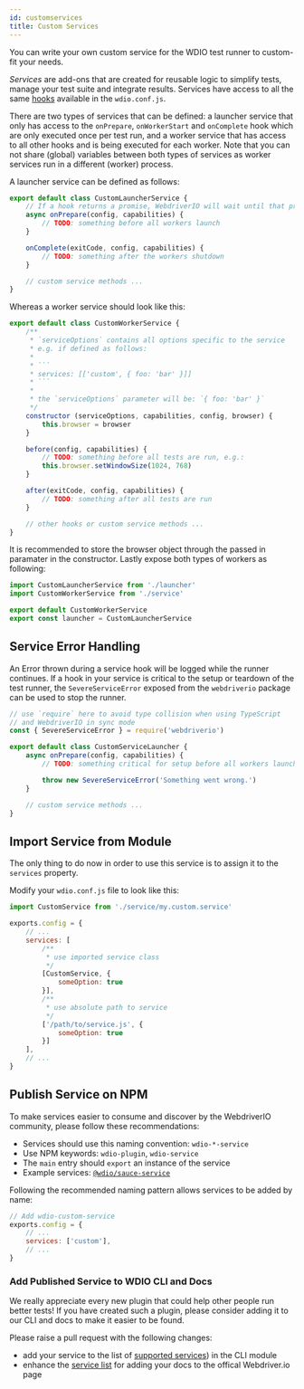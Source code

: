 ```yaml
---
id: customservices
title: Custom Services
---
```


You can write your own custom service for the WDIO test runner to custom-fit your needs.

<dfn>Services</dfn> are add-ons that are created for reusable logic to simplify tests, manage your test suite and integrate results. Services have access to all the same [hooks](ConfigurationFile.md) available in the `wdio.conf.js`.

There are two types of services that can be defined: a launcher service that only has access to the `onPrepare`, `onWorkerStart` and `onComplete` hook which are only executed once per test run, and a worker service that has access to all other hooks and is being executed for each worker. Note that you can not share (global) variables between both types of services as worker services run in a different (worker) process.

A launcher service can be defined as follows:

```js
export default class CustomLauncherService {
    // If a hook returns a promise, WebdriverIO will wait until that promise is resolved to continue.
    async onPrepare(config, capabilities) {
        // TODO: something before all workers launch
    }

    onComplete(exitCode, config, capabilities) {
        // TODO: something after the workers shutdown
    }

    // custom service methods ...
}
```

Whereas a worker service should look like this:

```js
export default class CustomWorkerService {
    /**
     * `serviceOptions` contains all options specific to the service
     * e.g. if defined as follows:
     *
     * ```
     * services: [['custom', { foo: 'bar' }]]
     * ```
     *
     * the `serviceOptions` parameter will be: `{ foo: 'bar' }`
     */
    constructor (serviceOptions, capabilities, config, browser) {
        this.browser = browser
    }

    before(config, capabilities) {
        // TODO: something before all tests are run, e.g.:
        this.browser.setWindowSize(1024, 768)
    }

    after(exitCode, config, capabilities) {
        // TODO: something after all tests are run
    }

    // other hooks or custom service methods ...
}
```

It is recommended to store the browser object through the passed in paramater in the constructor. Lastly expose both types of workers as following:

```js
import CustomLauncherService from './launcher'
import CustomWorkerService from './service'

export default CustomWorkerService
export const launcher = CustomLauncherService
```

## Service Error Handling

An Error thrown during a service hook will be logged while the runner continues. If a hook in your service is critical to the setup or teardown of the test runner, the `SevereServiceError` exposed from the `webdriverio` package can be used to stop the runner.

```js
// use `require` here to avoid type collision when using TypeScript
// and WebdriverIO in sync mode
const { SevereServiceError } = require('webdriverio')

export default class CustomServiceLauncher {
    async onPrepare(config, capabilities) {
        // TODO: something critical for setup before all workers launch

        throw new SevereServiceError('Something went wrong.')
    }

    // custom service methods ...
}
```

## Import Service from Module

The only thing to do now in order to use this service is to assign it to the `services` property.

Modify your `wdio.conf.js` file to look like this:

```js
import CustomService from './service/my.custom.service'

exports.config = {
    // ...
    services: [
        /**
         * use imported service class
         */
        [CustomService, {
            someOption: true
        }],
        /**
         * use absolute path to service
         */
        ['/path/to/service.js', {
            someOption: true
        }]
    ],
    // ...
}
```

## Publish Service on NPM

To make services easier to consume and discover by the WebdriverIO community, please follow these recommendations:

* Services should use this naming convention: `wdio-*-service`
* Use NPM keywords: `wdio-plugin`, `wdio-service`
* The `main` entry should `export` an instance of the service
* Example services: [`@wdio/sauce-service`](https://github.com/webdriverio/webdriverio/tree/master/packages/wdio-sauce-service)

Following the recommended naming pattern allows services to be added by name:

```js
// Add wdio-custom-service
exports.config = {
    // ...
    services: ['custom'],
    // ...
}
```

### Add Published Service to WDIO CLI and Docs

We really appreciate every new plugin that could help other people run better tests! If you have created such a plugin, please consider adding it to our CLI and docs to make it easier to be found.

Please raise a pull request with the following changes:

- add your service to the list of [supported services](https://github.com/webdriverio/webdriverio/blob/master/packages/wdio-cli/src/constants.ts#L83-L111)) in the CLI module
- enhance the [service list](https://github.com/webdriverio/webdriverio/blob/master/scripts/docs-generation/3rd-party/services.json) for adding your docs to the offical Webdriver.io page
